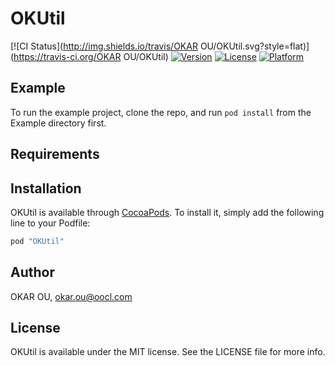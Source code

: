 # OKUtil

[![CI Status](http://img.shields.io/travis/OKAR OU/OKUtil.svg?style=flat)](https://travis-ci.org/OKAR OU/OKUtil)
[![Version](https://img.shields.io/cocoapods/v/OKUtil.svg?style=flat)](http://cocoapods.org/pods/OKUtil)
[![License](https://img.shields.io/cocoapods/l/OKUtil.svg?style=flat)](http://cocoapods.org/pods/OKUtil)
[![Platform](https://img.shields.io/cocoapods/p/OKUtil.svg?style=flat)](http://cocoapods.org/pods/OKUtil)

## Example

To run the example project, clone the repo, and run `pod install` from the Example directory first.

## Requirements

## Installation

OKUtil is available through [CocoaPods](http://cocoapods.org). To install
it, simply add the following line to your Podfile:

```ruby
pod "OKUtil"
```

## Author

OKAR OU, okar.ou@oocl.com

## License

OKUtil is available under the MIT license. See the LICENSE file for more info.
